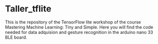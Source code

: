 # Taller_tflite
This is the repository of the TensorFlow lite workshop of the course Mastering Machine Learning: Tiny and Simple.
Here you will find the code needed for data adquision and gesture recognition in the arduino nano 33 BLE board.
